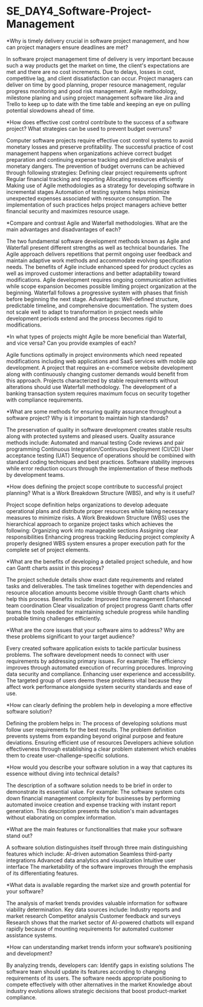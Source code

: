 # SE_DAY4_Software-Project-Management

*Why is timely delivery crucial in software project management, and how can project managers ensure deadlines are met?

In software project management time of delivery is very important because such a way products get the market on time, the client's expectations are met and there are no cost increments. Due to delays, losses in cost, competitive lag, and client dissatisfaction can occur. Project managers can deliver on time by good planning, proper resource management, regular progress monitoring and good risk management. Agile methodology, milestone planing and using project management software like Jira and Trello to keep up to date with the time table and keeping an eye on pulling potential slowdowns ahead of time.

*How does effective cost control contribute to the success of a software project? What strategies can be used to prevent budget overruns?

Computer software projects require effective cost control systems to avoid monetary losses and preserve profitability. The successful practice of cost management happens when organizations achieve correct budget preparation and continuing expense tracking and predictive analysis of monetary dangers. The prevention of budget overruns can be achieved through following strategies:
Defining clear project requirements upfront
Regular financial tracking and reporting
Allocating resources efficiently
Making use of Agile methodologies as a strategy for developing software in incremental stages
Automation of testing systems helps minimize unexpected expenses associated with resource consumption.
The implementation of such practices helps project managers achieve better financial security and maximizes resource usage.

*Compare and contrast Agile and Waterfall methodologies. What are the main advantages and disadvantages of each?

The two fundamental software development methods known as Agile and Waterfall present different strengths as well as technical boundaries.
The Agile approach delivers repetitions that permit ongoing user feedback and maintain adaptive work methods and accommodate evolving specification needs.
The benefits of Agile include enhanced speed for product cycles as well as improved customer interactions and better adaptability toward modifications.
Agile development requires ongoing communication activities while scope expansion becomes possible limiting project organization at the beginning.
Waterfall follows a progressive system with phases that finish before beginning the next stage.
Advantages: Well-defined structure, predictable timeline, and comprehensive documentation.
The system does not scale well to adapt to transformation in project needs while development periods extend and the process becomes rigid to modifications.

*In what types of projects might Agile be more beneficial than Waterfall, and vice versa? Can you provide examples of each?

Agile functions optimally in project environments which need repeated modifications including web applications and SaaS services with mobile app development. A project that requires an e-commerce website development along with continuously changing customer demands would benefit from this approach.
Projects characterized by stable requirements without alterations should use Waterfall methodology. The development of a banking transaction system requires maximum focus on security together with compliance requirements.

*What are some methods for ensuring quality assurance throughout a software project? Why is it important to maintain high standards?

The preservation of quality in software development creates stable results along with protected systems and pleased users. Quality assurance methods include:
Automated and manual testing
Code reviews and pair programming
Continuous Integration/Continuous Deployment (CI/CD)
User acceptance testing (UAT)
Sequence of operations should be combined with standard coding techniques and best practices.
Software stability improves while error reduction occurs through the implementation of these methods by development teams.

*How does defining the project scope contribute to successful project planning? What is a Work Breakdown Structure (WBS), and why is it useful?

Project scope definition helps organizations to develop adequate operational plans and distribute proper resources while taking necessary measures to minimize risks. A Work Breakdown Structure (WBS) uses the hierarchical approach to organize project tasks which achieves the following:
Organizing work into manageable sections
Assigning clear responsibilities
Enhancing progress tracking
Reducing project complexity
A properly designed WBS system ensures a proper execution path for the complete set of project elements.

*What are the benefits of developing a detailed project schedule, and how can Gantt charts assist in this process?

The project schedule details show exact date requirements and related tasks and deliverables. The task timelines together with dependencies and resource allocation amounts become visible through Gantt charts which help this process. Benefits include:
Improved time management
Enhanced team coordination
Clear visualization of project progress
Gantt charts offer teams the tools needed for maintaining schedule progress while handling probable timing challenges efficiently.

*What are the core issues that your software aims to address? Why are these problems significant to your target audience?

Every created software application exists to tackle particular business problems. The software development needs to connect with user requirements by addressing primary issues. For example:
The efficiency improves through automated execution of recurring procedures.
Improving data security and compliance.
Enhancing user experience and accessibility.
The targeted group of users deems these problems vital because they affect work performance alongside system security standards and ease of use.

*How can clearly defining the problem help in developing a more effective software solution?

Defining the problem helps in:
The process of developing solutions must follow user requirements for the best results.
The problem definition prevents systems from expanding beyond original purpose and feature deviations.
Ensuring efficient use of resources
Developers achieve solution effectiveness through establishing a clear problem statement which enables them to create user-challenge-specific solutions.

*How would you describe your software solution in a way that captures its essence without diving into technical details?

The description of a software solution needs to be brief in order to demonstrate its essential value. For example:
The software system cuts down financial management complexity for businesses by performing automated invoice creation and expense tracking with instant report generation.
This description presents the solution's main advantages without elaborating on complex information.

*What are the main features or functionalities that make your software stand out?

A software solution distinguishes itself through three main distinguishing features which include:
AI-driven automation
Seamless third-party integrations
Advanced data analytics and visualization
Intuitive user interface
The marketability of the software improves through the emphasis of its differentiating features.

*What data is available regarding the market size and growth potential for your software?

The analysis of market trends provides valuable information for software viability determination. Key data sources include:
Industry reports and market research
Competitor analysis
Customer feedback and surveys
Research shows that the market sector of AI-powered chatbots will expand rapidly because of mounting requirements for automated customer assistance systems.

*How can understanding market trends inform your software’s positioning and development?

By analyzing trends, developers can:
Identify gaps in existing solutions
The software team should update its features according to changing requirements of its users.
The software needs appropriate positioning to compete effectively with other alternatives in the market
Knowledge about industry evolutions allows strategic decisions that boost product-market compliance.
